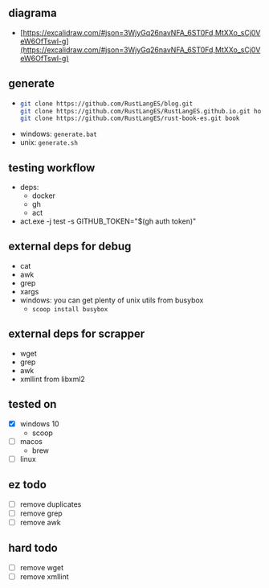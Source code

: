 ## diagrama
- [https://excalidraw.com/#json=3WjyGq26navNFA_6ST0Fd,MtXXo_sCj0VeW6OfTswl-g](https://excalidraw.com/#json=3WjyGq26navNFA_6ST0Fd,MtXXo_sCj0VeW6OfTswl-g)


## generate
- ```sh
  git clone https://github.com/RustLangES/blog.git
  git clone https://github.com/RustLangES/RustLangES.github.io.git home
  git clone https://github.com/RustLangES/rust-book-es.git book
  ```
- windows: `generate.bat`
- unix: `generate.sh`

## testing workflow
- deps:
  - docker
  - gh
  - act
- act.exe -j test -s GITHUB_TOKEN="$(gh auth token)"

## external deps for debug
- cat
- awk
- grep
- xargs
- windows: you can get plenty of unix utils from busybox
    - `scoop install busybox`

## external deps for scrapper
- wget
- grep
- awk
- xmllint from libxml2

## tested on
- [x] windows 10
    - scoop
- [ ] macos
    - brew
- [ ] linux

## ez todo
- [ ] remove duplicates
- [ ] remove grep
- [ ] remove awk

## hard todo
- [ ] remove wget
- [ ] remove xmllint
